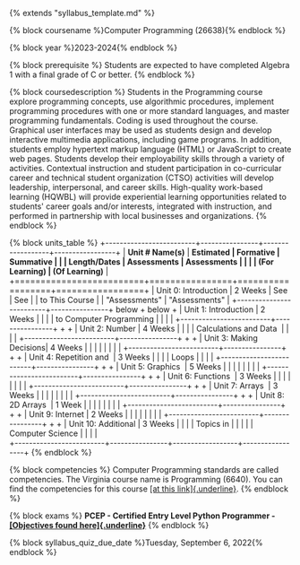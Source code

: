 {% extends "syllabus_template.md" %}

{% block coursename %}Computer Programming (26638){% endblock %}

{% block year %}2023-2024{% endblock %}

{% block prerequisite %}
Students are expected to have completed Algebra 1 with a final grade of C or better.
{% endblock %}

{% block coursedescription %}
Students in the Programming course explore programming concepts, use
algorithmic procedures, implement programming procedures with one or
more standard languages, and master programming fundamentals. Coding is
used throughout the course. Graphical user interfaces may be used as
students design and develop interactive multimedia applications,
including game programs. In addition, students employ hypertext markup
language (HTML) or JavaScript to create web pages. Students develop
their employability skills through a variety of activities. Contextual
instruction and student participation in co-curricular career and
technical student organization (CTSO) activities will develop
leadership, interpersonal, and career skills. High-quality work-based
learning (HQWBL) will provide experiential learning opportunities
related to students\' career goals and/or interests, integrated with
instruction, and performed in partnership with local businesses and
organizations.
{% endblock %}

{% block units_table %}
+-------------------------+----------------+------------------+-----------------+
| **Unit # Name(s)**      | **Estimated    | **Formative      | **Summative     |
|                         | Length/Dates** | Assessments      | Assessments     |
|                         |                | (For Learning)** | (Of Learning)** |
+=========================+================+==================+=================+
| Unit 0: Introduction    | 2 Weeks        | See              | See             |
| to This Course          |                | "Assessments"    | "Assessments"   |
+-------------------------+----------------+ below            + below           +
| Unit 1: Introduction    | 2 Weeks        |                  |                 |
| to Computer Programming |                |                  |                 |
+-------------------------+----------------+                  +                 +
| Unit 2: Number          | 4 Weeks        |                  |                 |
| Calculations and Data   |                |                  |                 |
+-------------------------+----------------+                  +                 +
| Unit 3: Making Decisions| 4 Weeks        |                  |                 |
|                         |                |                  |                 |
+-------------------------+----------------+                  +                 +
| Unit 4: Repetition and  | 3 Weeks        |                  |                 |
| Loops                   |                |                  |                 |
+-------------------------+----------------+                  +                 +
| Unit 5: Graphics        | 5 Weeks        |                  |                 |
|                         |                |                  |                 |
+-------------------------+----------------+                  +                 +
| Unit 6: Functions       | 3 Weeks        |                  |                 |
|                         |                |                  |                 | 
+-------------------------+----------------+                  +                 +
| Unit 7: Arrays          | 3 Weeks        |                  |                 |
|                         |                |                  |                 |
+-------------------------+----------------+                  +                 +
| Unit 8: 2D Arrays       | 1 Week         |                  |                 |
|                         |                |                  |                 |
+-------------------------+----------------+                  +                 +
| Unit 9: Internet        | 2 Weeks        |                  |                 |
|                         |                |                  |                 |
+-------------------------+----------------+                  +                 +
| Unit 10: Additional     | 3 Weeks        |                  |                 |
| Topics in               |                |                  |                 |
| Computer Science        |                |                  |                 |              
+-------------------------+----------------+------------------+-----------------+
{% endblock %}

{% block competencies %}
Computer Programming standards are called competencies. The Virginia
course name is Programming (6640). You can find the competencies for
this course [[at this
link]{.underline}](https://virtualvirginia.instructure.com/courses/10048).
{% endblock %}

{% block exams %}
**PCEP - Certified Entry Level Python Programmer -** [**[Objectives
found
here]{.underline}**](https://pythoninstitute.org/pcep-exam-syllabus)
{% endblock %}

{% block syllabus_quiz_due_date %}Tuesday, September 6, 2022{% endblock %}